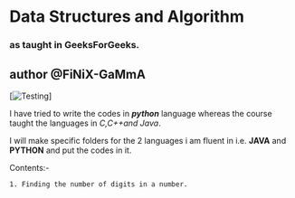 # Data Structures and Algorithm
### as taught in GeeksForGeeks.

## author @FiNiX-GaMmA 
[![Testing](https://www.google.com/url?sa=i&url=https%3A%2F%2Fwww.passionateinmarketing.com%2Fwhat-data-structures-and-algorithms-should-be%2F&psig=AOvVaw3JomzcQsbBaORC_G6jQvK-&ust=1654411641163000&source=images&cd=vfe&ved=0CAwQjRxqFwoTCMC82uSZk_gCFQAAAAAdAAAAABAD)]

I have tried to write the codes in **_python_** language whereas the course taught the languages in _C,C++and Java_.

I will make specific folders for the 2 languages i am fluent in i.e. **JAVA** and **PYTHON** and put the codes in it.

Contents:-

    1. Finding the number of digits in a number.